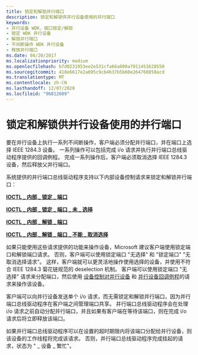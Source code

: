 ```yaml
---
title: 锁定和解锁并行端口
description: 锁定和解锁供并行设备使用的并行端口
keywords:
- 并行设备 WDK，端口锁定/解锁
- 锁定 WDK 并行设备
- 解锁并行端口
- 不间断操作 WDK 并行设备
- 释放并行端口
ms.date: 04/20/2017
ms.localizationpriority: medium
ms.openlocfilehash: b7d0231953ee2e531cfa66a800a7011451628550
ms.sourcegitcommit: 418e6617e2a695c9cb4b37b5b60e264760858acd
ms.translationtype: MT
ms.contentlocale: zh-CN
ms.lasthandoff: 12/07/2020
ms.locfileid: "96812609"
---
```

# <a name="locking-and-unlocking-a-parallel-port-for-use-by-a-parallel-device"></a>锁定和解锁供并行设备使用的并行端口





要在并行设备上执行一系列不间断操作，客户端必须分配并行端口，并在端口上选择 IEEE 1284.3 设备。 一系列操作可以包括完成 i/o 请求并执行并行端口总线驱动程序提供的回调例程。 完成一系列操作后，客户端必须取消选择 IEEE 1284.3 设备，然后释放父并行端口。

系统提供的并行端口总线驱动程序支持以下内部设备控制请求来锁定和解锁并行端口：

[**IOCTL \_ 内部 \_ 锁定 \_ 端口**](/windows-hardware/drivers/ddi/parallel/ni-parallel-ioctl_internal_lock_port)

[**IOCTL \_ 内部 \_ 锁定 \_ 端口 \_ 未 \_ 选择**](/windows-hardware/drivers/ddi/parallel/ni-parallel-ioctl_internal_lock_port_no_select)

[**IOCTL \_ 内部 \_ 解锁 \_ 端口**](/windows-hardware/drivers/ddi/parallel/ni-parallel-ioctl_internal_unlock_port)

[**IOCTL \_ 内部 \_ 解锁 \_ 端口 \_ 不能 \_ 取消选择**](/windows-hardware/drivers/ddi/parallel/ni-parallel-ioctl_internal_unlock_port_no_deselect)

如果只能使用这些请求提供的功能来操作设备，Microsoft 建议客户端使用锁定端口和解锁端口请求。 否则，客户端可以使用锁定端口 "无选择" 和 "锁定端口" "无取消选择请求"。 这样，客户端就可以更灵活地操作使用选择的设备，并使用不符合 IEEE 1284.3 菊花链规范的 deselection 机制。 客户端可以使用锁定端口 "无选择" 请求来分配端口，然后使用 [设备控制对并行设备](/windows-hardware/drivers/ddi/index) 和 [并行设备回调例程](/windows-hardware/drivers/ddi/index)的请求来操作该设备。

客户端可以向并行设备发送单个 i/o 请求，而无需锁定和解锁并行端口，因为并行端口总线驱动程序在客户端之间管理端口共享。 并行端口总线驱动程序会在处理 i/o 请求之前自动分配并行端口，并且如果有客户端在等待该端口，则在完成 i/o 请求后将立即释放该端口。

如果并行端口总线驱动程序可以在设置的超时期限内将该端口分配给并行设备，则该设备的工作线程将完成该请求。 否则，并行端口总线驱动程序完成挂起的请求，状态为 " \_ 设备 \_ 繁忙"。

 

